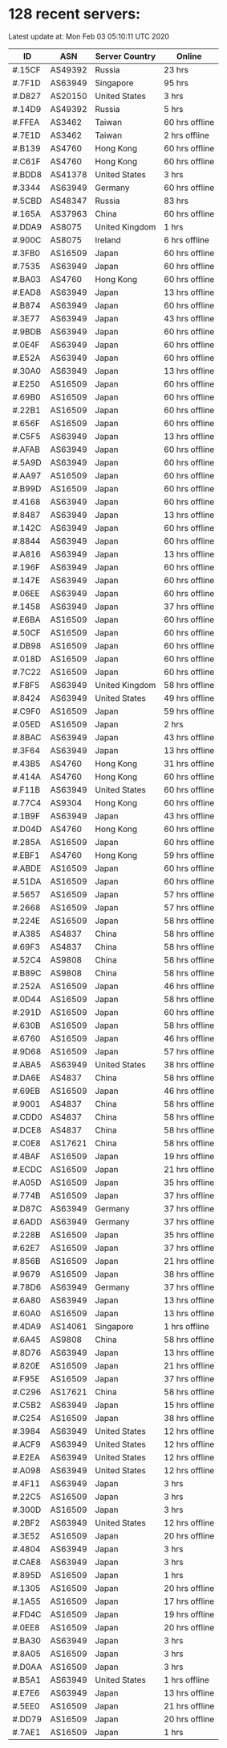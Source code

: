 # 128 recent servers:

Latest update at: Mon Feb 03 05:10:11 UTC 2020

| ID | ASN | Server Country | Online |
| -- | --- | -------------- | ------ |
| #.15CF | AS49392 | Russia | 23 hrs |
| #.7F1D | AS63949 | Singapore | 95 hrs |
| #.D827 | AS20150 | United States | 3 hrs |
| #.14D9 | AS49392 | Russia | 5 hrs |
| #.FFEA | AS3462 | Taiwan | 60 hrs offline |
| #.7E1D | AS3462 | Taiwan | 2 hrs offline |
| #.B139 | AS4760 | Hong Kong | 60 hrs offline |
| #.C61F | AS4760 | Hong Kong | 60 hrs offline |
| #.BDD8 | AS41378 | United States | 3 hrs |
| #.3344 | AS63949 | Germany | 60 hrs offline |
| #.5CBD | AS48347 | Russia | 83 hrs |
| #.165A | AS37963 | China | 60 hrs offline |
| #.DDA9 | AS8075 | United Kingdom | 1 hrs |
| #.900C | AS8075 | Ireland | 6 hrs offline |
| #.3FB0 | AS16509 | Japan | 60 hrs offline |
| #.7535 | AS63949 | Japan | 60 hrs offline |
| #.BA03 | AS4760 | Hong Kong | 60 hrs offline |
| #.EAD8 | AS63949 | Japan | 13 hrs offline |
| #.B874 | AS63949 | Japan | 60 hrs offline |
| #.3E77 | AS63949 | Japan | 43 hrs offline |
| #.9BDB | AS63949 | Japan | 60 hrs offline |
| #.0E4F | AS63949 | Japan | 60 hrs offline |
| #.E52A | AS63949 | Japan | 60 hrs offline |
| #.30A0 | AS63949 | Japan | 13 hrs offline |
| #.E250 | AS16509 | Japan | 60 hrs offline |
| #.69B0 | AS16509 | Japan | 60 hrs offline |
| #.22B1 | AS16509 | Japan | 60 hrs offline |
| #.656F | AS16509 | Japan | 60 hrs offline |
| #.C5F5 | AS63949 | Japan | 13 hrs offline |
| #.AFAB | AS63949 | Japan | 60 hrs offline |
| #.5A9D | AS63949 | Japan | 60 hrs offline |
| #.AA97 | AS16509 | Japan | 60 hrs offline |
| #.B99D | AS16509 | Japan | 60 hrs offline |
| #.4168 | AS63949 | Japan | 60 hrs offline |
| #.8487 | AS63949 | Japan | 13 hrs offline |
| #.142C | AS63949 | Japan | 60 hrs offline |
| #.8844 | AS63949 | Japan | 60 hrs offline |
| #.A816 | AS63949 | Japan | 13 hrs offline |
| #.196F | AS63949 | Japan | 60 hrs offline |
| #.147E | AS63949 | Japan | 60 hrs offline |
| #.06EE | AS63949 | Japan | 60 hrs offline |
| #.1458 | AS63949 | Japan | 37 hrs offline |
| #.E6BA | AS16509 | Japan | 60 hrs offline |
| #.50CF | AS16509 | Japan | 60 hrs offline |
| #.DB98 | AS16509 | Japan | 60 hrs offline |
| #.018D | AS16509 | Japan | 60 hrs offline |
| #.7C22 | AS16509 | Japan | 60 hrs offline |
| #.F8F5 | AS63949 | United Kingdom | 58 hrs offline |
| #.8424 | AS63949 | United States | 49 hrs offline |
| #.C9F0 | AS16509 | Japan | 59 hrs offline |
| #.05ED | AS16509 | Japan | 2 hrs |
| #.8BAC | AS63949 | Japan | 43 hrs offline |
| #.3F64 | AS63949 | Japan | 13 hrs offline |
| #.43B5 | AS4760 | Hong Kong | 31 hrs offline |
| #.414A | AS4760 | Hong Kong | 60 hrs offline |
| #.F11B | AS63949 | United States | 60 hrs offline |
| #.77C4 | AS9304 | Hong Kong | 60 hrs offline |
| #.1B9F | AS63949 | Japan | 43 hrs offline |
| #.D04D | AS4760 | Hong Kong | 60 hrs offline |
| #.285A | AS16509 | Japan | 60 hrs offline |
| #.EBF1 | AS4760 | Hong Kong | 59 hrs offline |
| #.ABDE | AS16509 | Japan | 60 hrs offline |
| #.51DA | AS16509 | Japan | 60 hrs offline |
| #.5657 | AS16509 | Japan | 57 hrs offline |
| #.2668 | AS16509 | Japan | 57 hrs offline |
| #.224E | AS16509 | Japan | 58 hrs offline |
| #.A385 | AS4837 | China | 58 hrs offline |
| #.69F3 | AS4837 | China | 58 hrs offline |
| #.52C4 | AS9808 | China | 58 hrs offline |
| #.B89C | AS9808 | China | 58 hrs offline |
| #.252A | AS16509 | Japan | 46 hrs offline |
| #.0D44 | AS16509 | Japan | 58 hrs offline |
| #.291D | AS16509 | Japan | 60 hrs offline |
| #.630B | AS16509 | Japan | 58 hrs offline |
| #.6760 | AS16509 | Japan | 46 hrs offline |
| #.9D68 | AS16509 | Japan | 57 hrs offline |
| #.ABA5 | AS63949 | United States | 38 hrs offline |
| #.DA6E | AS4837 | China | 58 hrs offline |
| #.69EB | AS16509 | Japan | 46 hrs offline |
| #.9001 | AS4837 | China | 58 hrs offline |
| #.CDD0 | AS4837 | China | 58 hrs offline |
| #.DCE8 | AS4837 | China | 58 hrs offline |
| #.C0E8 | AS17621 | China | 58 hrs offline |
| #.4BAF | AS16509 | Japan | 19 hrs offline |
| #.ECDC | AS16509 | Japan | 21 hrs offline |
| #.A05D | AS16509 | Japan | 35 hrs offline |
| #.774B | AS16509 | Japan | 37 hrs offline |
| #.D87C | AS63949 | Germany | 37 hrs offline |
| #.6ADD | AS63949 | Germany | 37 hrs offline |
| #.228B | AS16509 | Japan | 35 hrs offline |
| #.62E7 | AS16509 | Japan | 37 hrs offline |
| #.856B | AS16509 | Japan | 21 hrs offline |
| #.9679 | AS16509 | Japan | 38 hrs offline |
| #.78D6 | AS63949 | Germany | 37 hrs offline |
| #.6A80 | AS63949 | Japan | 13 hrs offline |
| #.60A0 | AS16509 | Japan | 13 hrs offline |
| #.4DA9 | AS14061 | Singapore | 1 hrs offline |
| #.6A45 | AS9808 | China | 58 hrs offline |
| #.8D76 | AS63949 | Japan | 13 hrs offline |
| #.820E | AS16509 | Japan | 21 hrs offline |
| #.F95E | AS16509 | Japan | 37 hrs offline |
| #.C296 | AS17621 | China | 58 hrs offline |
| #.C5B2 | AS63949 | Japan | 15 hrs offline |
| #.C254 | AS16509 | Japan | 38 hrs offline |
| #.3984 | AS63949 | United States | 12 hrs offline |
| #.ACF9 | AS63949 | United States | 12 hrs offline |
| #.E2EA | AS63949 | United States | 12 hrs offline |
| #.A098 | AS63949 | United States | 12 hrs offline |
| #.4F11 | AS63949 | Japan | 3 hrs |
| #.22C5 | AS16509 | Japan | 3 hrs |
| #.300D | AS16509 | Japan | 3 hrs |
| #.2BF2 | AS63949 | United States | 12 hrs offline |
| #.3E52 | AS16509 | Japan | 20 hrs offline |
| #.4804 | AS63949 | Japan | 3 hrs |
| #.CAE8 | AS63949 | Japan | 3 hrs |
| #.895D | AS16509 | Japan | 1 hrs |
| #.1305 | AS16509 | Japan | 20 hrs offline |
| #.1A55 | AS16509 | Japan | 17 hrs offline |
| #.FD4C | AS16509 | Japan | 19 hrs offline |
| #.0EE8 | AS16509 | Japan | 20 hrs offline |
| #.BA30 | AS63949 | Japan | 3 hrs |
| #.8A05 | AS16509 | Japan | 3 hrs |
| #.D0AA | AS16509 | Japan | 3 hrs |
| #.B5A1 | AS63949 | United States | 1 hrs offline |
| #.E7E6 | AS63949 | Japan | 13 hrs offline |
| #.5EE0 | AS16509 | Japan | 21 hrs offline |
| #.DD79 | AS16509 | Japan | 20 hrs offline |
| #.7AE1 | AS16509 | Japan | 1 hrs |

